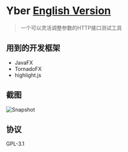 # Yber [English Version](/)

> 一个可以灵活调整参数的HTTP接口测试工具

## 用到的开发框架

- JavaFX
- TornadoFX
- highlight.js

## 截图

![Snapshot](https://baijifeilong.github.io/images/20170924-yber-1.png)

## 协议

GPL-3.1
